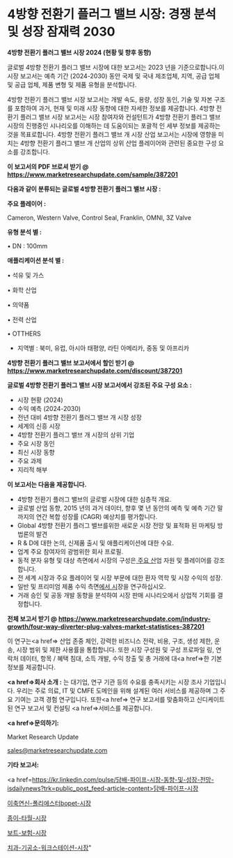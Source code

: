 # 4방향 전환기 플러그 밸브 시장: 경쟁 분석 및 성장 잠재력 2030

<strong>4방향 전환기 플러그 밸브 시장 2024 (현황 및 향후 동향)</strong>

글로벌 4방향 전환기 플러그 밸브 시장에 대한 보고서는 2023 년을 기준으로합니다.이 시장 보고서는 예측 기간 (2024-2030) 동안 국제 및 국내 제조업체, 지역, 공급 업체 및 공급 업체, 제품 변형 및 제품 유형을 분석합니다.

4방향 전환기 플러그 밸브 시장 보고서는 개발 속도, 용량, 성장 동인, 기술 및 자본 구조를 포함하여 과거, 현재 및 미래 시장 동향에 대한 자세한 정보를 제공합니다. 4방향 전환기 플러그 밸브 시장 보고서는 시장 참여자와 컨설턴트가 4방향 전환기 플러그 밸브 시장의 진행중인 시나리오를 이해하는 데 도움이되는 포괄적 인 세부 정보를 제공하는 것을 목표로합니다. 4방향 전환기 플러그 밸브 개 시장 산업 보고서는 시장에 영향을 미치는 4방향 전환기 플러그 밸브 개 산업의 상위 산업 플레이어와 관련된 중요한 구성 요소를 강조합니다.



<strong>이 보고서의 PDF 브로셔 받기 @ <a href=https://www.marketresearchupdate.com/sample/387201>https://www.marketresearchupdate.com/sample/387201</a></strong>



<strong>다음과 같이 분류되는 글로벌 4방향 전환기 플러그 밸브 시장 :</strong>



<strong>주요 플레이어 :</strong>

Cameron, Western Valve, Control Seal, Franklin, OMNI, 3Z Valve



<strong>유형 분석 별 :</strong>

• DN : 100mm



<strong>애플리케이션 분석 별 :</strong>

• 석유 및 가스

• 화학 산업

• 의약품

• 전력 산업

• OTTHERS

<ul>
  <li>지역별 : 북미, 유럽, 아시아 태평양, 라틴 아메리카, 중동 및 아프리카</li>
</ul>


<strong>4방향 전환기 플러그 밸브 보고서에서 할인 받기 @ <a href=https://www.marketresearchupdate.com/discount/387201>https://www.marketresearchupdate.com/discount/387201</a></strong>



<strong>글로벌 4방향 전환기 플러그 밸브 시장 보고서에서 강조된 주요 구성 요소 :</strong>
<ul>
  <li>시장 현황 (2024)</li>
  <li>수익 예측 (2024-2030)</li>
  <li>전년 대비 4방향 전환기 플러그 밸브 개 시장 성장</li>
  <li>세계의 신흥 시장</li>
  <li>4방향 전환기 플러그 밸브 개 시장의 상위 기업</li>
  <li>주요 시장 동인</li>
  <li>최신 시장 동향</li>
  <li>주요 과제</li>
  <li>지리적 해부</li>
</ul>


<strong>이 보고서는 다음을 제공합니다.</strong>
<ul>
  <li>4방향 전환기 플러그 밸브의 글로벌 시장에 대한 심층적 개요.</li>
  <li>글로벌 산업 동향, 2015 년의 과거 데이터, 향후 몇 년 동안의 예측 및 예측 기간 말까지의 연간 복합 성장률 (CAGR) 예상치를 평가합니다.</li>
  <li>Global 4방향 전환기 플러그 밸브를위한 새로운 시장 전망 및 표적화 된 마케팅 방법론의 발견</li>
  <li>R &amp; D에 대한 논의, 신제품 출시 및 애플리케이션에 대한 수요.</li>
  <li>업계 주요 참여자의 광범위한 회사 프로필.</li>
  <li>동적 분자 유형 및 대상 측면에서 시장의 구성은<a href=> 주요 산</a>업 자원 및 플레이어를 강조합니다.</li>
  <li>전 세계 시장과 주요 플레이어 및 시장 부문에 대한 환자 역학 및 시장 수익의 성장.</li>
  <li>일반 및 프리미엄 제품 수익 측면<a href=>에서 시</a>장을 연구하십시오.</li>
  <li>거래 승인 및 공동 개발 동향을 분석하여 시장 판매 시나리오에서 상업적 기회를 결정합니다.</li>
</ul>



<strong>전체 보고서 받기 @ <a href=https://www.marketresearchupdate.com/industry-growth/four-way-diverter-plug-valves-market-statistices-387201>https://www.marketresearchupdate.com/industry-growth/four-way-diverter-plug-valves-market-statistices-387201</a></strong>

이 연구는<a href=> 산업 존중</a> 체인, 강력한 비즈니스 전략, 비용, 구조, 생성 제한, 운송, 시장 범위 및 제한 사용률을 통합합니다. 또한 시장 구성원 및 구성 프로파일 링, 연락처 데이터, 항목 / 혜택 침대, 소득 개발, 수익 창출 및 총 거래에 대<a href=>한 기본 </a>정보를 제공합니다.



<strong><a href=>회사 소</a>개 :</strong>
는 대기업, 연구 기관 등의 수요를 충족시키는 시장 조사 기업입니다. 우리는 주로 의료, IT 및 CMFE 도메인을 위해 설계된 여러 서비스를 제공하며 그 주요 기여는 고객 경험 연구입니다. 또한<a href=> 연구 보</a>고서를 맞춤화하고 신디케이트 된 연구 보고서 및 컨설팅 <a href=>서비스</a>를 제공합니다.



<strong><a href=>문의하기:</a></strong>

Market Research Update

sales@marketresearchupdate.com



<strong>기타 보고서:</strong>

<a href=https://kr.linkedin.com/pulse/담배-파이프-시장-동향-및-성장-전망-isdailynews?trk=public_post_feed-article-content>담배-파이프-시장</a>

<a href=https://www.linkedin.com/pulse/이축연신-폴리에스터bopet-시장-경쟁-분석-및-성장-잠재력-2029-mduvf/>이축연신-폴리에스터bopet-시장</a>

<a href=https://www.linkedin.com/pulse/종이-타월-시장-경쟁-분석-및-성장-잠재력-2029-survey-savvy-insights-360-analysis-q8ejf/>종이-타월-시장</a>

<a href=https://www.linkedin.com/pulse/보트-보험-시장-진입-전략-및-위험-평가2029년-trendsetters-talk-360-analysis-4us3f/>보트-보험-시장</a>

<a href=https://www.linkedin.com/pulse/치과-기공소-워크스테이션-시장-경쟁-분석-및-성장-잠재력-2030-id1rc/>치과-기공소-워크스테이션-시장</a>"
